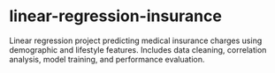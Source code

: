 # linear-regression-insurance
Linear regression project predicting medical insurance charges using demographic and lifestyle features. Includes data cleaning, correlation analysis, model training, and performance evaluation.
